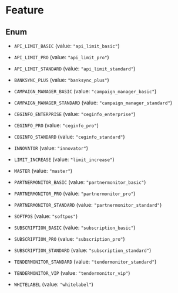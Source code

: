 

# Feature

## Enum


* `API_LIMIT_BASIC` (value: `"api_limit_basic"`)

* `API_LIMIT_PRO` (value: `"api_limit_pro"`)

* `API_LIMIT_STANDARD` (value: `"api_limit_standard"`)

* `BANKSYNC_PLUS` (value: `"banksync_plus"`)

* `CAMPAIGN_MANAGER_BASIC` (value: `"campaign_manager_basic"`)

* `CAMPAIGN_MANAGER_STANDARD` (value: `"campaign_manager_standard"`)

* `CEGINFO_ENTERPRISE` (value: `"ceginfo_enterprise"`)

* `CEGINFO_PRO` (value: `"ceginfo_pro"`)

* `CEGINFO_STANDARD` (value: `"ceginfo_standard"`)

* `INNOVATOR` (value: `"innovator"`)

* `LIMIT_INCREASE` (value: `"limit_increase"`)

* `MASTER` (value: `"master"`)

* `PARTNERMONITOR_BASIC` (value: `"partnermonitor_basic"`)

* `PARTNERMONITOR_PRO` (value: `"partnermonitor_pro"`)

* `PARTNERMONITOR_STANDARD` (value: `"partnermonitor_standard"`)

* `SOFTPOS` (value: `"softpos"`)

* `SUBSCRIPTION_BASIC` (value: `"subscription_basic"`)

* `SUBSCRIPTION_PRO` (value: `"subscription_pro"`)

* `SUBSCRIPTION_STANDARD` (value: `"subscription_standard"`)

* `TENDERMONITOR_STANDARD` (value: `"tendermonitor_standard"`)

* `TENDERMONITOR_VIP` (value: `"tendermonitor_vip"`)

* `WHITELABEL` (value: `"whitelabel"`)



